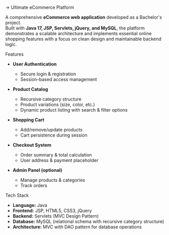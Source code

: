->  Ultimate eCommerce Platform

A comprehensive **eCommerce web application** developed as a Bachelor's project.  
Built with **Java 17, JSP, Servlets, jQuery, and MySQL**, the platform demonstrates a scalable architecture and implements essential online shopping features with a focus on clean design and maintainable backend logic.

 Features
- **User Authentication**
  - Secure login & registration
  - Session-based access management

- **Product Catalog**
  - Recursive category structure
  - Product variations (size, color, etc.)
  - Dynamic product listing with search & filter options

- **Shopping Cart**
  - Add/remove/update products
  - Cart persistence during session

- **Checkout System**
  - Order summary & total calculation
  - User address & payment placeholder

- **Admin Panel (optional)**
  - Manage products & categories
  - Track orders

 Tech Stack

- **Language:** Java
- **Frontend:** JSP, HTML5, CSS3, jQuery  
- **Backend:** Servlets (MVC Design Pattern)  
- **Database:** MySQL (relational schema with recursive category structure)  
- **Architecture:** MVC with DAO pattern for database operations 

